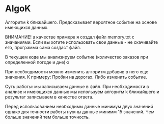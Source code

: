 # AlgoK
Алгоритм k ближайшего. Предсказывает вероятное событие на основе имеющихся данных.

ВНИМАНИЕ! в качестве примера я создал файл memory.txt с значаниями. Если вы хотите использовать свои данные - не скачивайте его, программа сама создаст файл.

В текущем коде мы анализируем событие (количество заказов при определенной погоде и дне)ю

При необходимости можно изменить алгоритм добавив в него еще значения. К примеру: Пробки на дорогах. Либо изменить событие.

Суть работы: мы записываем данные в файл. При необходимости в анализе и имеющихся данных мы используем алгоритм k ближайшего и результат записываем в качестве ответа.

Перед использованием необходимы данные минимум двух значений однако для точности работы нужны данные минимм 15 значений. Чем больше значений тем больше точность.
